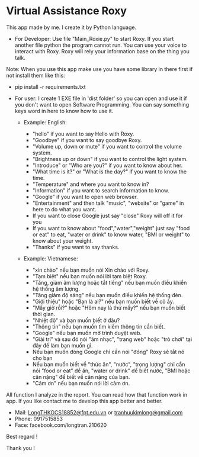 # Virtual Assistance Roxy
This app made by me. I create it by Python language.

+ For Developer: 
Use file "Main_Roxie.py" to start Roxy.
If you start another file python the program cannot run.
You can use your voice to interact with Roxy. 
Roxy will rely your information base on the thing you talk.

Note: When you use this app make use you have some 
library in there first if not install them like this: 

   + pip install -r requirements.txt 

+ For user: 
I create 1 EXE file in 'dist folder' so you can open and use it if you don't 
want to open Software Programming. You can say something keys word in 
here to know how to use it.

  + Example: English:
  
    + "hello" if you want to say Hello with Roxy.
    + "Goodbye" if you want to say goodbye Roxy.
    + "Volume up, down or mute" if you want to control the volume system.
    + "Brightness up or down" if you want to control the light system.
    + "Introduce" or "Who are you?" if you want to know about her.
    + "What time is it?" or "What is the day?" if you want to know the time.
    + "Temperature" and where you want to know in?
    + "Information" if you want to search information to know.
    + "Google" if you want to open web browser.
    + "Entertainment" and then talk "music", "website" or "game" in here to do 
  what you want.
    + If you want to close Google just say "close" Roxy will off it for you
    + If you want to know about "food","water","weight" just say 
  "food or eat" to eat, "water or drink" to know water, 
  "BMI or weight" to know about your weight. 
    + "Thanks" if you want to say thanks.
  
  + Example: Vietnamese:
    + "xin chào" nếu bạn muốn nói Xin chào với Roxy.
    + "Tạm biệt" nếu bạn muốn nói lời tạm biệt Roxy.
    + "Tăng, giảm âm lượng hoặc tắt tiếng" nếu bạn muốn điều khiển hệ thống âm lượng.
    + "Tăng giảm độ sáng" nếu bạn muốn điều khiển hệ thống đèn.
    + "Giới thiệu" hoặc "Bạn là ai?" nếu bạn muốn biết về cô ấy.
    + "Mấy giờ rồi?" hoặc "Hôm nay là thứ mấy?" nếu bạn muốn biết thời gian.
    + "Nhiệt độ" và bạn muốn biết ở đâu?
    + "Thông tin" nếu bạn muốn tìm kiếm thông tin cần biết.
    + "Google" nếu bạn muốn mở trình duyệt web.
    + "Giải trí" và sau đó nói "âm nhạc", "trang web" hoặc "trò chơi" tại đây để làm
  bạn muốn gì.
    + Nếu bạn muốn đóng Google chỉ cần nói "đóng" Roxy sẽ tắt nó cho bạn
    + Nếu bạn muốn biết về "thức ăn", "nước", "trọng lượng" chỉ cần nói
  "food or eat" để ăn, "water or drink" để biết nước,
  "BMI hoặc cân nặng" để biết về cân nặng của bạn.
    + "Cảm ơn" nếu bạn muốn nói lời cảm ơn.

All function I analyze in the report. You can read how that function work in app.
If you like contact me to develop this app better and better.

+ Mail: LongTHKGCS18852@fpt.edu.vn or tranhuukimlong@gmail.com
+ Phone: 0917515853
+ Face: facebook.com/longtran.210620

Best regard !

Thank you !
